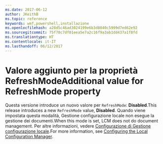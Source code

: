 ```yaml
---
ms.date: 2017-06-12
author: JKeithB
ms.topic: reference
keywords: wmf,powershell,installazione
ms.openlocfilehash: a28d5c46ad3024199e6b3d8040c5999d7ed62e92
ms.sourcegitcommit: 75f70c7df01eea5e7a2c16f9a3ab1dd437a1f8fd
ms.translationtype: HT
ms.contentlocale: it-IT
ms.lasthandoff: 06/12/2017
---
```

# <a name="additional-value-for-refreshmode-property"></a><span data-ttu-id="d9a79-102">Valore aggiunto per la proprietà RefreshMode</span><span class="sxs-lookup"><span data-stu-id="d9a79-102">Additional value for RefreshMode property</span></span>

<span data-ttu-id="d9a79-103">Questa versione introduce un nuovo valore per `RefreshMode`: **Disabled**.</span><span class="sxs-lookup"><span data-stu-id="d9a79-103">This release introduces a new `RefreshMode` value, **Disabled**.</span></span> <span data-ttu-id="d9a79-104">Quando viene impostata questa modalità, Gestione configurazione locale non esegue la gestione dei documenti.</span><span class="sxs-lookup"><span data-stu-id="d9a79-104">When this mode is set, LCM does not do document management.</span></span> <span data-ttu-id="d9a79-105">Per altre informazioni, vedere [Configurazione di Gestione configurazione locale](https://msdn.microsoft.com/powershell/dsc/metaconfig).</span><span class="sxs-lookup"><span data-stu-id="d9a79-105">For more information, see [Configuring the Local Configuration Manager](https://msdn.microsoft.com/powershell/dsc/metaconfig).</span></span>

